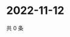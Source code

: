 # 2022-11-12

共 0 条

<!-- BEGIN WEIBO -->
<!-- 最后更新时间 Sat Nov 12 2022 07:17:49 GMT+0800 (China Standard Time) -->

<!-- END WEIBO -->
